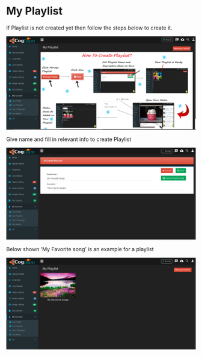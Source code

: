# My Playlist

If Playlist is not created yet then follow the steps below to create it.

![](../.gitbook/assets/image%20%2848%29.png)

Give name and fill in relevant info to create Playlist

![](../.gitbook/assets/image%20%2896%29.png)

Below shown ‘My Favorite song’ is an example for a playlist

![](../.gitbook/assets/image%20%2812%29.png)

